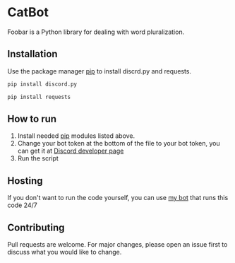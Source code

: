 # CatBot

Foobar is a Python library for dealing with word pluralization.

## Installation

Use the package manager [pip](https://pip.pypa.io/en/stable/) to install discrd.py and requests.

```bash
pip install discord.py
```
```bash
pip install requests
```

## How to run

1. Install needed [pip](https://pip.pypa.io/en/stable/) modules listed above.
2. Change your bot token at the bottom of the file to your bot token, you can get it at [Discord developer page](https://disocrd.com/developers)
2. Run the script

## Hosting
If you don't want to run the code yourself, you can use [my bot](https://discord.com/api/oauth2/authorize?client_id=824410708099072000&permissions=3072&scope=bot) that runs this code 24/7

## Contributing
Pull requests are welcome. For major changes, please open an issue first to discuss what you would like to change.
